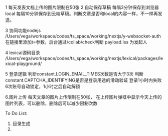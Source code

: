 

1 每天发表文档上传的图片限制在50张
2 自动保存草稿
    每隔3分钟保存到浏览器local
    每隔10分钟保存到云端草稿。判断文章是否和local的内容一样，不一样再发送。

3 协同功能nodejs  /Users/vega/workspace/codes/ts_space/working/nextjs/y-websocket-auth
    在链接里添加t=参数，后台通过/collab/check判断
    payload.Iss 为发起人
    

4 lexical源码目录 /Users/vega/workspace/codes/ts_space/working/nextjs/lexical/packages/lexical-playground/


5 登录逻辑
    判断constant.LOGIN_EMAIL_TIMES次数是否大于3次
    判断constant.CAPTCHA_IDENTIFYING是否是登录用途的滑动验证
    登录1小时内失败6次账号自动锁定，1小时之后自动解锁

6.图片上传
每天文章的图片上传限制在50张，
在上传图片弹框中显示今天上传的图片列表，可以删除，删除后可以减少限制次数

To Do List:
1. 目录生成
2. 